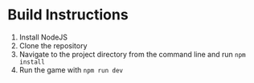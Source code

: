 # Build Instructions
1. Install NodeJS
2. Clone the repository
3. Navigate to the project directory from the command line and run `npm install`
4. Run the game with `npm run dev`
